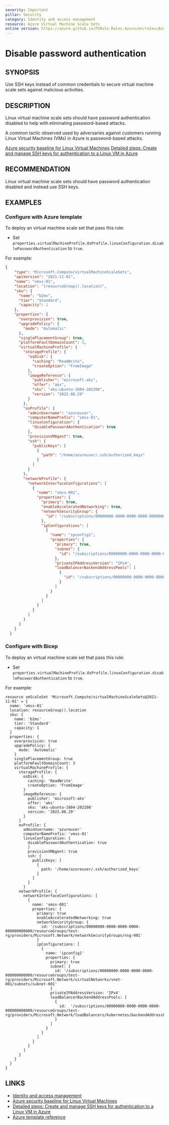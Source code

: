 ```yaml
---
severity: Important
pillar: Security
category: Identity and access management
resource: Azure Virtual Machine Scale Sets
online version: https://azure.github.io/PSRule.Rules.Azure/en/rules/Azure.VMSS.PublicKey/
---
```


# Disable password authentication

## SYNOPSIS

Use SSH keys instead of common credentials to secure virtual machine scale sets against malicious activities.

## DESCRIPTION

Linux virtual machine scale sets should have password authentication disabled to help with eliminating password-based attacks.

A common tactic observed used by adversaries against customers running Linux Virtual Machines (VMs) in Azure is password-based attacks.

[Azure security baseline for Linux Virtual Machines](https://docs.microsoft.com/security/benchmark/azure/baselines/virtual-machines-linux-security-baseline)
[Detailed steps: Create and manage SSH keys for authentication to a Linux VM in Azure](https://docs.microsoft.com/azure/virtual-machines/linux/create-ssh-keys-detailed)

## RECOMMENDATION

Linux virtual machine scale sets should have password authentication disabled and instead use SSH keys.

## EXAMPLES

### Configure with Azure template

To deploy an virtual machine scale set that pass this rule:

- Set `properties.virtualMachineProfile.OsProfile.linuxConfiguration.disablePasswordAuthentication` to `true`.

For example:

```json
{
    "type": "Microsoft.Compute/virtualMachineScaleSets",
    "apiVersion": "2021-11-01",
    "name": "vmss-01",
    "location": "[resourceGroup().location]",
    "sku": {
      "name": "b2ms",
      "tier": "Standard",
      "capacity": 1
    },
    "properties": {
      "overprovision": true,
      "upgradePolicy": {
        "mode": "Automatic"
      },
      "singlePlacementGroup": true,
      "platformFaultDomainCount": 3,
      "virtualMachineProfile": {
        "storageProfile": {
          "osDisk": {
            "caching": "ReadWrite",
            "createOption": "FromImage"
          },
          "imageReference": {
            "publisher": "microsoft-aks",
            "offer": "aks",
            "sku": "aks-ubuntu-1804-202208",
            "version": "2022.08.29"
          }
        },
        "osProfile": {
          "adminUsername": "azureuser",
          "computerNamePrefix": "vmss-01",
          "linuxConfiguration": {
            "disablePasswordAuthentication": true
          },
          "provisionVMAgent": true,
          "ssh": {
            "publicKeys": [
              {
                "path": "/home/azureuser/.ssh/authorized_keys"
              }
            ]
          }
        },
        "networkProfile": {
          "networkInterfaceConfigurations": [
            {
              "name": "vmss-001",
              "properties": {
                "primary": true,
                "enableAcceleratedNetworking": true,
                "networkSecurityGroup": {
                  "id": "/subscriptions/00000000-0000-0000-0000-000000000000/resourceGroups/test-rg/providers/Microsoft.Network/networkSecurityGroups/nsg-001"
                },
                "ipConfigurations": [
                  {
                    "name": "ipconfig1",
                    "properties": {
                      "primary": true,
                      "subnet": {
                        "id": "/subscriptions/00000000-0000-0000-0000-000000000000/resourceGroups/test-rg/providers/Microsoft.Network/virtualNetworks/vnet-001/subnets/subnet-001"
                      },
                      "privateIPAddressVersion": "IPv4",
                      "loadBalancerBackendAddressPools": [
                        {
                          "id": "/subscriptions/00000000-0000-0000-0000-000000000000/resourceGroups/test-rg/providers/Microsoft.Network/loadBalancers/kubernetes/backendAddressPools/kubernetes"
                        }
                      ]
                    }
                  }
                ]
              }
            }
          ]
        }
      }
    }
  }
```

### Configure with Bicep

To deploy an virtual machine scale set that pass this rule:

- Set `properties.virtualMachineProfile.OsProfile.linuxConfiguration.disablePasswordAuthentication` to `true`.

For example:

```bicep
resource vmScaleSet 'Microsoft.Compute/virtualMachineScaleSets@2021-11-01' = {
  name: 'vmss-01'
  location: resourceGroup().location
  sku: {
    name: 'b2ms'
    tier: 'Standard'
    capacity: 1
  }
  properties: {
    overprovision: true
    upgradePolicy: {
      mode: 'Automatic'
    }
    singlePlacementGroup: true
    platformFaultDomainCount: 3
    virtualMachineProfile: {
      storageProfile: {
        osDisk: {
          caching: 'ReadWrite'
          createOption: 'FromImage'
        }
        imageReference: {
          publisher: 'microsoft-aks'
          offer: 'aks'
          sku: 'aks-ubuntu-1804-202208'
          version: '2022.08.29'
        }    
      }
      osProfile: {
        adminUsername: 'azureuser'
        computerNamePrefix: 'vmss-01'
        linuxConfiguration: {
          disablePasswordAuthentication: true
          }
          provisionVMAgent: true
          ssh: {
            publicKeys: [
              {
                path: '/home/azureuser/.ssh/authorized_keys'
              }
            ]
          }
        }
      networkProfile: {
        networkInterfaceConfigurations: [
          {
            name: 'vmss-001'
            properties: {
              primary: true
              enableAcceleratedNetworking: true
              networkSecurityGroup: {
                id: '/subscriptions/00000000-0000-0000-0000-000000000000/resourceGroups/test-rg/providers/Microsoft.Network/networkSecurityGroups/nsg-001'
              }
              ipConfigurations: [
                {
                  name: 'ipconfig1'
                  properties: {
                    primary: true
                    subnet: {
                      id: '/subscriptions/00000000-0000-0000-0000-000000000000/resourceGroups/test-rg/providers/Microsoft.Network/virtualNetworks/vnet-001/subnets/subnet-001'
                    }
                    privateIPAddressVersion: 'IPv4'
                    loadBalancerBackendAddressPools: [
                      {
                        id:  '/subscriptions/00000000-0000-0000-0000-000000000000/resourceGroups/test-rg/providers/Microsoft.Network/loadBalancers/kubernetes/backendAddressPools/kubernetes'
                      }
                    ]
                  }
                }
              ]
            }
          }
        ]
      }
    }
  }
}
```

## LINKS

- [Identity and access management](https://docs.microsoft.com/azure/architecture/framework/security/design-identity)
- [Azure security baseline for Linux Virtual Machines](https://docs.microsoft.com/security/benchmark/azure/baselines/virtual-machines-linux-security-baseline)
- [Detailed steps: Create and manage SSH keys for authentication to a Linux VM in Azure](https://docs.microsoft.com/azure/virtual-machines/linux/create-ssh-keys-detailed)
- [Azure template reference](https://docs.microsoft.com/azure/templates/microsoft.compute/virtualmachinescalesets)
